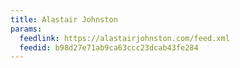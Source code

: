 ```yaml
---
title: Alastair Johnston
params:
  feedlink: https://alastairjohnston.com/feed.xml
  feedid: b98d27e71ab9ca63ccc23dcab43fe284
---
```

